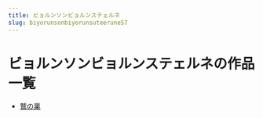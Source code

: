 ```yaml
---
title: ビョルンソンビョルンステェルネ
slug: biyorunsonbiyorunsuteerune57
---
```


# ビョルンソンビョルンステェルネの作品一覧

- [鷲の巣](jiunochao47)
